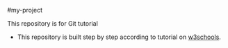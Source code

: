 #my-project

This repository is for Git tutorial

- This repository is built step by step according to tutorial on [w3schools](https://www.w3schools.com).
